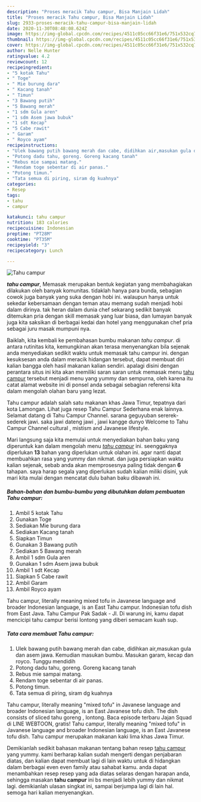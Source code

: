 ```yaml
---
description: "Proses meracik Tahu campur, Bisa Manjain Lidah"
title: "Proses meracik Tahu campur, Bisa Manjain Lidah"
slug: 2933-proses-meracik-tahu-campur-bisa-manjain-lidah
date: 2020-11-30T08:48:08.624Z
image: https://img-global.cpcdn.com/recipes/4511c05cc66f31e6/751x532cq70/tahu-campur-foto-resep-utama.jpg
thumbnail: https://img-global.cpcdn.com/recipes/4511c05cc66f31e6/751x532cq70/tahu-campur-foto-resep-utama.jpg
cover: https://img-global.cpcdn.com/recipes/4511c05cc66f31e6/751x532cq70/tahu-campur-foto-resep-utama.jpg
author: Nelle Hunter
ratingvalue: 4.2
reviewcount: 12
recipeingredient:
- "5 kotak Tahu"
- " Toge"
- " Mie burung dara"
- " Kacang tanah"
- " Timun"
- "3 Bawang putih"
- "5 Bawang merah"
- "1 sdm Gula aren"
- "1 sdm Asem jawa bubuk"
- "1 sdt Kecap"
- "5 Cabe rawit"
- " Garam"
- " Royco ayam"
recipeinstructions:
- "Ulek bawang putih bawang merah dan cabe, didihkan air,masukan gula dan asem jawa. Kemudian masukan bumbu. Masukan garam, kecap dan royco. Tunggu mendidih"
- "Potong dadu tahu, goreng. Goreng kacang tanah"
- "Rebus mie sampai matang."
- "Rendam toge sebentar di air panas."
- "Potong timun."
- "Tata semua di piring, siram dg kuahnya"
categories:
- Resep
tags:
- tahu
- campur

katakunci: tahu campur 
nutrition: 183 calories
recipecuisine: Indonesian
preptime: "PT28M"
cooktime: "PT35M"
recipeyield: "3"
recipecategory: Lunch

---
```



![Tahu campur](https://img-global.cpcdn.com/recipes/4511c05cc66f31e6/751x532cq70/tahu-campur-foto-resep-utama.jpg)

<b><i>tahu campur</i></b>, Memasak merupakan bentuk kegiatan yang membahagiakan dilakukan oleh banyak komunitas. tidaklah hanya para bunda, sebagian cowok juga banyak yang suka dengan hobi ini. walaupun hanya untuk sekedar kebersamaan dengan teman atau memang sudah menjadi hobi dalam dirinya. tak heran dalam dunia chef sekarang sedikit banyak ditemukan pria dengan skill memasak yang luar biasa, dan lumayan banyak juga kita saksikan di berbagai kedai dan hotel yang menggunakan chef pria sebagai juru masak mumpuni nya.

Baiklah, kita kembali ke pembahasan bumbu makanan <i>tahu campur</i>. di antara rutinitas kita, kemungkinan akan terasa menyenangkan bila sejenak anda menyediakan sedikit waktu untuk memasak tahu campur ini. dengan kesuksesan anda dalam meracik hidangan tersebut, dapat membuat diri kalian bangga oleh hasil makanan kalian sendiri. apalagi disini dengan perantara situs ini kita akan memiliki saran saran untuk memasak menu <u>tahu campur</u> tersebut menjadi menu yang yummy dan sempurna, oleh karena itu catat alamat website ini di ponsel anda sebagai sebagian referensi kita dalam mengolah olahan baru yang lezat.

Tahu campur adalah salah satu makanan khas Jawa Timur, tepatnya dari kota Lamongan. Lihat juga resep Tahu Campur Sederhana enak lainnya. Selamat datang di Tahu Campur Channel. sarana geguyuban sererek-sederek jawi. saka jawi dateng jawi , jawi kangge dunyo Welcome to Tahu Campur Channel cultural , mistism and Javanese lifestyle.


Mari langsung saja kita memulai untuk menyediakan bahan baku yang diperuntuk kan dalam mengolah menu <u><i>tahu campur</i></u> ini. seenggaknya diperlukan <b>13</b> bahan yang diperlukan untuk olahan ini. agar nanti dapat membuahkan rasa yang yummy dan nikmat. dan juga persiapkan waktu kalian sejenak, sebab anda akan memprosesnya paling tidak dengan <b>6</b> tahapan. saya harap segala yang diperlukan sudah kalian miliki disini, yuk mari kita mulai dengan mencatat dulu bahan baku dibawah ini.

<!--inarticleads1-->

##### Bahan-bahan dan bumbu-bumbu yang dibutuhkan dalam pembuatan Tahu campur:

1. Ambil 5 kotak Tahu
1. Gunakan  Toge
1. Sediakan  Mie burung dara
1. Sediakan  Kacang tanah
1. Siapkan  Timun
1. Gunakan 3 Bawang putih
1. Sediakan 5 Bawang merah
1. Ambil 1 sdm Gula aren
1. Gunakan 1 sdm Asem jawa bubuk
1. Ambil 1 sdt Kecap
1. Siapkan 5 Cabe rawit
1. Ambil  Garam
1. Ambil  Royco ayam


Tahu campur, literally meaning mixed tofu in Javanese language and broader Indonesian language, is an East Tahu campur. Indonesian tofu dish from East Java. Tahu Campur Pak Sadak - Jl. Di warung ini, kamu dapat mencicipi tahu campur berisi lontong yang diberi semacam kuah sup. 

<!--inarticleads2-->

##### Tata cara membuat Tahu campur:

1. Ulek bawang putih bawang merah dan cabe, didihkan air,masukan gula dan asem jawa. Kemudian masukan bumbu. Masukan garam, kecap dan royco. Tunggu mendidih
1. Potong dadu tahu, goreng. Goreng kacang tanah
1. Rebus mie sampai matang.
1. Rendam toge sebentar di air panas.
1. Potong timun.
1. Tata semua di piring, siram dg kuahnya


Tahu campur, literally meaning &#34;mixed tofu&#34; in Javanese language and broader Indonesian language, is an East Javanese tofu dish. The dish consists of sliced tahu goreng , lontong. Baca episode terbaru Jajan Squad di LINE WEBTOON, gratis! Tahu campur, literally meaning &#34;mixed tofu&#34; in Javanese language and broader Indonesian language, is an East Javanese tofu dish. Tahu campur merupakan makanan kaki lima khas Jawa Timur. 

Demikianlah sedikit bahasan makanan tentang bahan resep <u>tahu campur</u> yang yummy. kami berharap kalian sudah mengerti dengan penjabaran diatas, dan kalian dapat membuat lagi di lain waktu untuk di hidangkan dalam berbagai even even family atau sahabat kamu. anda dapat menambahkan resep resep yang ada diatas selaras dengan harapan anda, sehingga masakan <b>tahu campur</b> ini bs menjadi lebih yummy dan nikmat lagi. demikianlah ulasan singkat ini, sampai berjumpa lagi di lain hal. semoga hari kalian menyenangkan.
